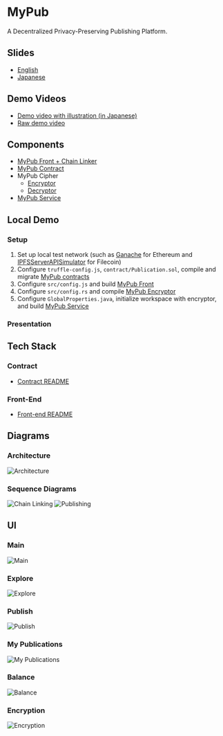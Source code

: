 # MyPub

A Decentralized Privacy-Preserving Publishing Platform.

## Slides

* [English](https://github.com/yepengding/MyPub/blob/main/doc/talk/MyPub-en.pdf)
* [Japanese](https://github.com/yepengding/MyPub/blob/main/doc/talk/MyPub-jp.pdf)

## Demo Videos

* [Demo video with illustration (in Japanese)](https://youtu.be/iWzx6xJPVAw)
* [Raw demo video](https://youtu.be/BAB9LXLFbzo)

## Components

* [MyPub Front + Chain Linker](https://github.com/yepengding/MyPub/tree/main/ui)
* [MyPub Contract](https://github.com/yepengding/MyPub/tree/main/contracts)
* MyPub Cipher
    - [Encryptor](https://github.com/yepengding/MyPubEncryptor)
    - [Decryptor](https://github.com/yepengding/MyPubDecryptor)
* [MyPub Service](https://github.com/yepengding/MyPubService)

## Local Demo

### Setup

1. Set up local test network (such as [Ganache](https://www.trufflesuite.com/ganache) for Ethereum
   and [IPFSServerAPISimulator](https://github.com/yepengding/IPFSServerAPISimulator) for Filecoin)
2. Configure `truffle-config.js`, `contract/Publication.sol`, compile and
   migrate [MyPub contracts](https://github.com/yepengding/MyPub/tree/main/contracts)
3. Configure `src/config.js` and build [MyPub Front](https://github.com/yepengding/MyPub/tree/main/ui)
4. Configure `src/config.rs` and compile [MyPub Encryptor](https://github.com/yepengding/MyPubEncryptor)
5. Configure `GlobalProperties.java`, initialize workspace with encryptor, and
   build [MyPub Service](https://github.com/yepengding/MyPubService)

### Presentation

## Tech Stack

### Contract

- [Contract README](https://github.com/yepengding/MyPub/tree/main/contracts#tech-stack)

### Front-End

- [Front-end README](https://github.com/yepengding/MyPub/tree/main/ui#tech-stack)

## Diagrams

### Architecture

![Architecture](./doc/Architecture.png)

### Sequence Diagrams

![Chain Linking](./doc/ChainLinking.png)
![Publishing](./doc/Publishing.png)

## UI

### Main

![Main](./doc/ui/main.png)

### Explore

![Explore](./doc/ui/explore.png)

### Publish

![Publish](./doc/ui/publish.png)

### My Publications

![My Publications](./doc/ui/my_publications.png)

### Balance

![Balance](./doc/ui/balance.png)

### Encryption

![Encryption](./doc/ui/encryption.png)
